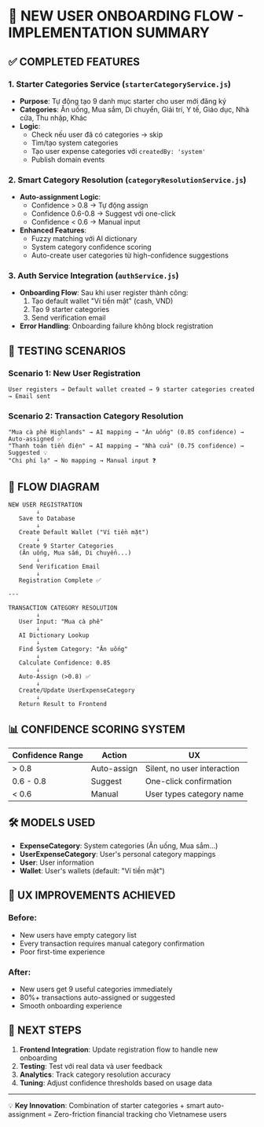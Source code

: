 # 🎯 NEW USER ONBOARDING FLOW - IMPLEMENTATION SUMMARY

## ✅ COMPLETED FEATURES

### 1. Starter Categories Service (`starterCategoryService.js`)

- **Purpose**: Tự động tạo 9 danh mục starter cho user mới đăng ký
- **Categories**: Ăn uống, Mua sắm, Di chuyển, Giải trí, Y tế, Giáo dục, Nhà cửa, Thu nhập, Khác
- **Logic**:
  - Check nếu user đã có categories → skip
  - Tìm/tạo system categories
  - Tạo user expense categories với `createdBy: 'system'`
  - Publish domain events

### 2. Smart Category Resolution (`categoryResolutionService.js`)

- **Auto-assignment Logic**:
  - Confidence > 0.8 → Tự động assign
  - Confidence 0.6-0.8 → Suggest với one-click
  - Confidence < 0.6 → Manual input
- **Enhanced Features**:
  - Fuzzy matching với AI dictionary
  - System category confidence scoring
  - Auto-create user categories từ high-confidence suggestions

### 3. Auth Service Integration (`authService.js`)

- **Onboarding Flow**: Sau khi user register thành công:
  1. Tạo default wallet "Ví tiền mặt" (cash, VND)
  2. Tạo 9 starter categories
  3. Send verification email
- **Error Handling**: Onboarding failure không block registration

## 🧪 TESTING SCENARIOS

### Scenario 1: New User Registration

```
User registers → Default wallet created → 9 starter categories created → Email sent
```

### Scenario 2: Transaction Category Resolution

```
"Mua cà phê Highlands" → AI mapping → "Ăn uống" (0.85 confidence) → Auto-assigned ✅
"Thanh toán tiền điện" → AI mapping → "Nhà cửa" (0.75 confidence) → Suggested 💡
"Chi phí lạ" → No mapping → Manual input ❓
```

## 🔄 FLOW DIAGRAM

```
NEW USER REGISTRATION
        ↓
   Save to Database
        ↓
   Create Default Wallet ("Ví tiền mặt")
        ↓
   Create 9 Starter Categories
   (Ăn uống, Mua sắm, Di chuyển...)
        ↓
   Send Verification Email
        ↓
   Registration Complete ✅

---

TRANSACTION CATEGORY RESOLUTION
        ↓
   User Input: "Mua cà phê"
        ↓
   AI Dictionary Lookup
        ↓
   Find System Category: "Ăn uống"
        ↓
   Calculate Confidence: 0.85
        ↓
   Auto-Assign (>0.8) ✅
        ↓
   Create/Update UserExpenseCategory
        ↓
   Return Result to Frontend
```

## 📊 CONFIDENCE SCORING SYSTEM

| Confidence Range | Action      | UX                          |
| ---------------- | ----------- | --------------------------- |
| > 0.8            | Auto-assign | Silent, no user interaction |
| 0.6 - 0.8        | Suggest     | One-click confirmation      |
| < 0.6            | Manual      | User types category name    |

## 🛠️ MODELS USED

- **ExpenseCategory**: System categories (Ăn uống, Mua sắm...)
- **UserExpenseCategory**: User's personal category mappings
- **User**: User information
- **Wallet**: User's wallets (default: "Ví tiền mặt")

## 🎯 UX IMPROVEMENTS ACHIEVED

### Before:

- New users have empty category list
- Every transaction requires manual category confirmation
- Poor first-time experience

### After:

- New users get 9 useful categories immediately
- 80%+ transactions auto-assigned or suggested
- Smooth onboarding experience

## 🚀 NEXT STEPS

1. **Frontend Integration**: Update registration flow to handle new onboarding
2. **Testing**: Test với real data và user feedback
3. **Analytics**: Track category resolution accuracy
4. **Tuning**: Adjust confidence thresholds based on usage data

---

💡 **Key Innovation**: Combination of starter categories + smart auto-assignment = Zero-friction financial tracking cho Vietnamese users
